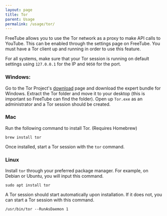 ```yaml
---
layout: page
title: Tor
parent: Usage
permalink: /usage/tor/
---
```


FreeTube allows you to use the Tor network as a proxy to make API calls to YouTube.  This can be enabled through the settings page on FreeTube.  You must have a Tor client up and running in order to use this feature.

For all systems, make sure that your Tor session is running on default settings using `127.0.0.1` for the IP and `9050` for the port.

### Windows:

Go to the Tor Project's [download](https://www.torproject.org/download/download.html.en) page and download the expert bundle for Windows.  Extract the Tor folder and move it to your desktop (this is important so FreeTube can find the folder).  Open up `Tor.exe` as an administrator and a Tor session should be created.

### Mac

Run the following command to install Tor. (Requires Homebrew)

`brew install tor`

Once installed, start a Tor session with the `tor` command.

### Linux

Install `tor` through your preferred package manager.  For example, on Debian or Ubuntu, you will input this command.

`sudo apt install tor`

A Tor session should start automatically upon installation.  If it does not, you can start a Tor session with this command.

`/usr/bin/tor --RunAsDaemon 1`
